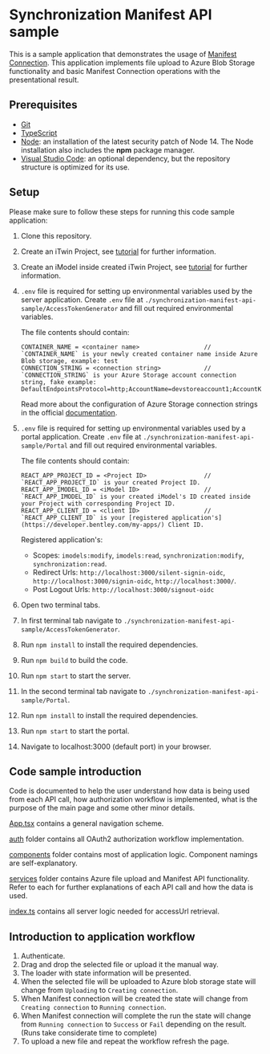 # Synchronization Manifest API sample

This is a sample application that demonstrates the usage of [Manifest Connection](https://developer.bentley.com/apis/synchronization/operations/get-manifest-connection/). This application implements file upload to Azure Blob Storage functionality and basic Manifest Connection operations with the presentational result.

## Prerequisites

- [Git](https://git-scm.com/)
- [TypeScript](https://www.typescriptlang.org/)
- [Node](https://nodejs.org/en/): an installation of the latest security patch of Node 14. The Node installation also includes the **npm** package manager.
- [Visual Studio Code](https://code.visualstudio.com/): an optional dependency, but the repository structure is optimized for its use.

## Setup

Please make sure to follow these steps for running this code sample application:

1.  Clone this repository.
1.  Create an iTwin Project, see [tutorial](https://developer.bentley.com/tutorials/create-and-query-projects-guide/) for further information.
1.  Create an iModel inside created iTwin Project, see [tutorial](https://developer.bentley.com/tutorials/create-empty-imodel/) for further information.  
1.  `.env` file is required for setting up environmental variables used by the server application. Create `.env` file at `./synchronization-manifest-api-sample/AccessTokenGenerator` and fill out required environmental variables.

    The file contents should contain:
    ```
    CONTAINER_NAME = <container name>                  // `CONTAINER_NAME` is your newly created container name inside Azure Blob storage, example: test
    CONNECTION_STRING = <connection string>            // `CONNECTION_STRING` is your Azure Storage account connection string, fake example: DefaultEndpointsProtocol=http;AccountName=devstoreaccount1;AccountKey=Eby8vdM02xNOcqFlqUwJPLlmEtl6IFsuFq2UVErCz4I6tq/K1SZFPTOtr/KBHBeksoGMGw==;
    ```
    
    Read more about the configuration of Azure Storage connection strings in the official [documentation](https://docs.microsoft.com/en-us/azure/storage/common/storage-configure-connection-string).

1.  `.env` file is required for setting up environmental variables used by a portal application. Create `.env` file at `./synchronization-manifest-api-sample/Portal` and fill out required environmental variables.

    The file contents should contain:

    ```
    REACT_APP_PROJECT_ID = <Project ID>                // `REACT_APP_PROJECT_ID` is your created Project ID.
    REACT_APP_IMODEL_ID = <iModel ID>                  // `REACT_APP_IMODEL_ID` is your created iModel's ID created inside your Project with corresponding Project ID.
    REACT_APP_CLIENT_ID = <client ID>                  // `REACT_APP_CLIENT_ID` is your [registered application's](https://developer.bentley.com/my-apps/) Client ID. 
    ```    
    Registered application's:

    * Scopes: `imodels:modify`, `imodels:read`, `synchronization:modify`, `synchronization:read`.
    * Redirect Urls: `http://localhost:3000/silent-signin-oidc`, `http://localhost:3000/signin-oidc`, `http://localhost:3000/`.
    * Post Logout Urls: `http://localhost:3000/signout-oidc`

1.  Open two terminal tabs.
1.  In first terminal tab navigate to `./synchronization-manifest-api-sample/AccessTokenGenerator`.
1.  Run `npm install` to install the required dependencies.
1.  Run `npm build` to build the code.
1.  Run `npm start` to start the server.
1.  In the second terminal tab navigate to `./synchronization-manifest-api-sample/Portal`.
1.  Run `npm install` to install the required dependencies.
1.  Run `npm start` to start the portal.
1.  Navigate to localhost:3000 (default port) in your browser.
## Code sample introduction

Code is documented to help the user understand how data is being used from each API call, how authorization workflow is implemented, what is the purpose of the main page and some other minor details.

[App.tsx](./Portal/src/App.tsx) contains a general navigation scheme.

[auth](./Portal/src/auth) folder contains all OAuth2 authorization workflow implementation.

[components](./Portal/src/components) folder contains most of application logic. Component namings are self-explanatory.

[services](./Portal/src/services) folder contains Azure file upload and Manifest API functionality. Refer to each for further explanations of each API call and how the data is used.

[index.ts](./AccessTokenGenerator/index.ts) contains all server logic needed for accessUrl retrieval.

## Introduction to application workflow

1.  Authenticate.
1.  Drag and drop the selected file or upload it the manual way.
1.  The loader with state information will be presented.
1.  When the selected file will be uploaded to Azure blob storage state will change from `Uploading` to `Creating connection`.
1.  When Manifest connection will be created the state will change from `Creating connection` to `Running connection`.
1.  When Manifest connection will complete the run the state will change from `Running connection` to `Success` or `Fail` depending on the result. (Runs take considerate time to complete)
1.  To upload a new file and repeat the workflow refresh the page.
